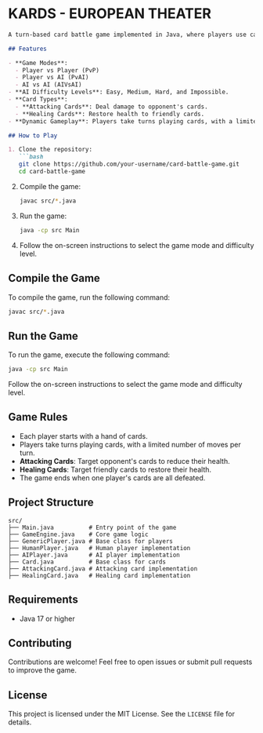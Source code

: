 # KARDS - EUROPEAN THEATER

```markdown
A turn-based card battle game implemented in Java, where players use cards with unique abilities to attack, heal, and strategize their way to victory. The game supports both human and AI players with varying difficulty levels.

## Features

- **Game Modes**:
  - Player vs Player (PvP)
  - Player vs AI (PvAI)
  - AI vs AI (AIVsAI)
- **AI Difficulty Levels**: Easy, Medium, Hard, and Impossible.
- **Card Types**:
  - **Attacking Cards**: Deal damage to opponent's cards.
  - **Healing Cards**: Restore health to friendly cards.
- **Dynamic Gameplay**: Players take turns playing cards, with a limited number of moves per turn.

## How to Play

1. Clone the repository:
   ```bash
   git clone https://github.com/your-username/card-battle-game.git
   cd card-battle-game
   ```

2. Compile the game:
   ```bash
   javac src/*.java
   ```

3. Run the game:
   ```bash
   java -cp src Main
   ```

4. Follow the on-screen instructions to select the game mode and difficulty level.

## Compile the Game

To compile the game, run the following command:

```bash
javac src/*.java
```

## Run the Game

To run the game, execute the following command:

```bash
java -cp src Main
```

Follow the on-screen instructions to select the game mode and difficulty level.

## Game Rules

- Each player starts with a hand of cards.
- Players take turns playing cards, with a limited number of moves per turn.
- **Attacking Cards**: Target opponent's cards to reduce their health.
- **Healing Cards**: Target friendly cards to restore their health.
- The game ends when one player's cards are all defeated.

## Project Structure

```
src/
├── Main.java          # Entry point of the game
├── GameEngine.java    # Core game logic
├── GenericPlayer.java # Base class for players
├── HumanPlayer.java   # Human player implementation
├── AIPlayer.java      # AI player implementation
├── Card.java          # Base class for cards
├── AttackingCard.java # Attacking card implementation
├── HealingCard.java   # Healing card implementation
```

## Requirements

- Java 17 or higher

## Contributing

Contributions are welcome! Feel free to open issues or submit pull requests to improve the game.

## License

This project is licensed under the MIT License. See the `LICENSE` file for details.
```

